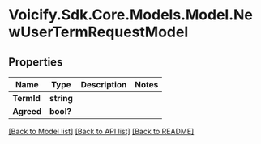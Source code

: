 # Voicify.Sdk.Core.Models.Model.NewUserTermRequestModel
## Properties

Name | Type | Description | Notes
------------ | ------------- | ------------- | -------------
**TermId** | **string** |  | 
**Agreed** | **bool?** |  | 

[[Back to Model list]](../README.md#documentation-for-models) [[Back to API list]](../README.md#documentation-for-api-endpoints) [[Back to README]](../README.md)

